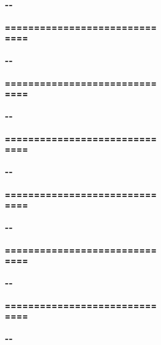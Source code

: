 #  -- 


# ==============================

# -- 

# ==============================

# -- 

# ==============================

# -- 

# ==============================

# -- 

# ==============================

# -- 

# ==============================

# -- 